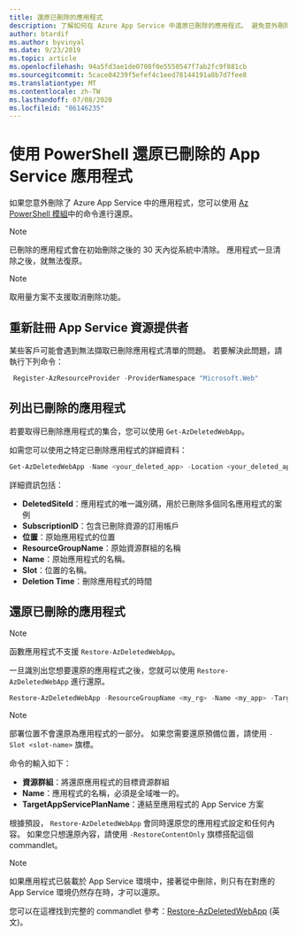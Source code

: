 ```yaml
---
title: 還原已刪除的應用程式
description: 了解如何在 Azure App Service 中還原已刪除的應用程式。 避免意外刪除應用程式帶來的麻煩。
author: btardif
ms.author: byvinyal
ms.date: 9/23/2019
ms.topic: article
ms.openlocfilehash: 94a5fd3ae1de0708f0e5550547f7ab2fc9f881cb
ms.sourcegitcommit: 5cace04239f5efef4c1eed78144191a8b7d7fee8
ms.translationtype: MT
ms.contentlocale: zh-TW
ms.lasthandoff: 07/08/2020
ms.locfileid: "86146235"
---
```

# <a name="restore-deleted-app-service-app-using-powershell"></a>使用 PowerShell 還原已刪除的 App Service 應用程式

如果您意外刪除了 Azure App Service 中的應用程式，您可以使用 [Az PowerShell 模組](https://docs.microsoft.com/powershell/azure/?view=azps-2.6.0&viewFallbackFrom=azps-2.2.0)中的命令進行還原。

> [!NOTE]
> 已刪除的應用程式會在初始刪除之後的 30 天內從系統中清除。 應用程式一旦清除之後，就無法復原。
>

> [!NOTE]
> 取用量方案不支援取消刪除功能。
>

## <a name="re-register-app-service-resource-provider"></a>重新註冊 App Service 資源提供者
某些客戶可能會遇到無法擷取已刪除應用程式清單的問題。 若要解決此問題，請執行下列命令：

```powershell
 Register-AzResourceProvider -ProviderNamespace "Microsoft.Web"
```

## <a name="list-deleted-apps"></a>列出已刪除的應用程式

若要取得已刪除應用程式的集合，您可以使用 `Get-AzDeletedWebApp`。

如需您可以使用之特定已刪除應用程式的詳細資料：

```powershell
Get-AzDeletedWebApp -Name <your_deleted_app> -Location <your_deleted_app_location> 
```

詳細資訊包括：

- **DeletedSiteId**：應用程式的唯一識別碼，用於已刪除多個同名應用程式的案例
- **SubscriptionID**：包含已刪除資源的訂用帳戶
- **位置**：原始應用程式的位置
- **ResourceGroupName**：原始資源群組的名稱
- **Name**：原始應用程式的名稱。
- **Slot**：位置的名稱。
- **Deletion Time**：刪除應用程式的時間  

## <a name="restore-deleted-app"></a>還原已刪除的應用程式
>[!NOTE]
> 函數應用程式不支援 `Restore-AzDeletedWebApp`。

一旦識別出您想要還原的應用程式之後，您就可以使用 `Restore-AzDeletedWebApp` 進行還原。

```powershell
Restore-AzDeletedWebApp -ResourceGroupName <my_rg> -Name <my_app> -TargetAppServicePlanName <my_asp>
```
> [!NOTE]
> 部署位置不會還原為應用程式的一部分。 如果您需要還原預備位置，請使用 `-Slot <slot-name>` 旗標。
>

命令的輸入如下：

- **資源群組**：將還原應用程式的目標資源群組
- **Name**：應用程式的名稱，必須是全域唯一的。
- **TargetAppServicePlanName**：連結至應用程式的 App Service 方案

根據預設， `Restore-AzDeletedWebApp` 會同時還原您的應用程式設定和任何內容。 如果您只想還原內容，請使用 `-RestoreContentOnly` 旗標搭配這個 commandlet。

> [!NOTE]
> 如果應用程式已裝載於 App Service 環境中，接著從中刪除，則只有在對應的 App Service 環境仍然存在時，才可以還原。
>

您可以在這裡找到完整的 commandlet 參考：[Restore-AzDeletedWebApp](https://docs.microsoft.com/powershell/module/az.websites/restore-azdeletedwebapp) \(英文\)。
